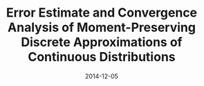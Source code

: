 ---
title: "Error Estimate and Convergence Analysis of Moment-Preserving Discrete Approximations of Continuous Distributions"
collection: other
link: https://doi.org/10.1063/1.4903706
venue: "Bayesian Inference and Maximum Entropy Methods in Science and Engineering"
date: 2014-12-05
coauthor: "Ken'ichiro Tanaka"
slides: https://alexisakira.github.io/files/slides/slides_errest.pdf
---